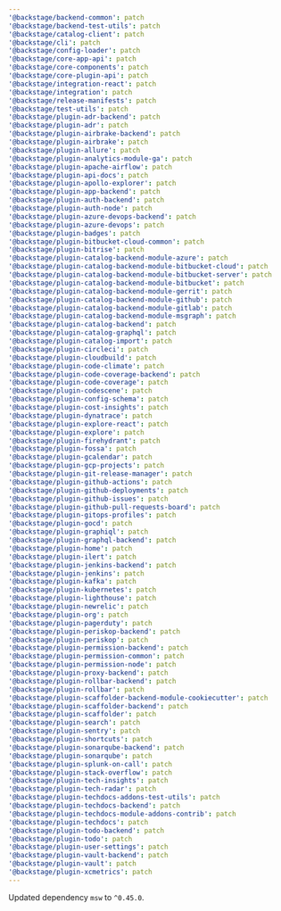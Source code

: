 ```yaml
---
'@backstage/backend-common': patch
'@backstage/backend-test-utils': patch
'@backstage/catalog-client': patch
'@backstage/cli': patch
'@backstage/config-loader': patch
'@backstage/core-app-api': patch
'@backstage/core-components': patch
'@backstage/core-plugin-api': patch
'@backstage/integration-react': patch
'@backstage/integration': patch
'@backstage/release-manifests': patch
'@backstage/test-utils': patch
'@backstage/plugin-adr-backend': patch
'@backstage/plugin-adr': patch
'@backstage/plugin-airbrake-backend': patch
'@backstage/plugin-airbrake': patch
'@backstage/plugin-allure': patch
'@backstage/plugin-analytics-module-ga': patch
'@backstage/plugin-apache-airflow': patch
'@backstage/plugin-api-docs': patch
'@backstage/plugin-apollo-explorer': patch
'@backstage/plugin-app-backend': patch
'@backstage/plugin-auth-backend': patch
'@backstage/plugin-auth-node': patch
'@backstage/plugin-azure-devops-backend': patch
'@backstage/plugin-azure-devops': patch
'@backstage/plugin-badges': patch
'@backstage/plugin-bitbucket-cloud-common': patch
'@backstage/plugin-bitrise': patch
'@backstage/plugin-catalog-backend-module-azure': patch
'@backstage/plugin-catalog-backend-module-bitbucket-cloud': patch
'@backstage/plugin-catalog-backend-module-bitbucket-server': patch
'@backstage/plugin-catalog-backend-module-bitbucket': patch
'@backstage/plugin-catalog-backend-module-gerrit': patch
'@backstage/plugin-catalog-backend-module-github': patch
'@backstage/plugin-catalog-backend-module-gitlab': patch
'@backstage/plugin-catalog-backend-module-msgraph': patch
'@backstage/plugin-catalog-backend': patch
'@backstage/plugin-catalog-graphql': patch
'@backstage/plugin-catalog-import': patch
'@backstage/plugin-circleci': patch
'@backstage/plugin-cloudbuild': patch
'@backstage/plugin-code-climate': patch
'@backstage/plugin-code-coverage-backend': patch
'@backstage/plugin-code-coverage': patch
'@backstage/plugin-codescene': patch
'@backstage/plugin-config-schema': patch
'@backstage/plugin-cost-insights': patch
'@backstage/plugin-dynatrace': patch
'@backstage/plugin-explore-react': patch
'@backstage/plugin-explore': patch
'@backstage/plugin-firehydrant': patch
'@backstage/plugin-fossa': patch
'@backstage/plugin-gcalendar': patch
'@backstage/plugin-gcp-projects': patch
'@backstage/plugin-git-release-manager': patch
'@backstage/plugin-github-actions': patch
'@backstage/plugin-github-deployments': patch
'@backstage/plugin-github-issues': patch
'@backstage/plugin-github-pull-requests-board': patch
'@backstage/plugin-gitops-profiles': patch
'@backstage/plugin-gocd': patch
'@backstage/plugin-graphiql': patch
'@backstage/plugin-graphql-backend': patch
'@backstage/plugin-home': patch
'@backstage/plugin-ilert': patch
'@backstage/plugin-jenkins-backend': patch
'@backstage/plugin-jenkins': patch
'@backstage/plugin-kafka': patch
'@backstage/plugin-kubernetes': patch
'@backstage/plugin-lighthouse': patch
'@backstage/plugin-newrelic': patch
'@backstage/plugin-org': patch
'@backstage/plugin-pagerduty': patch
'@backstage/plugin-periskop-backend': patch
'@backstage/plugin-periskop': patch
'@backstage/plugin-permission-backend': patch
'@backstage/plugin-permission-common': patch
'@backstage/plugin-permission-node': patch
'@backstage/plugin-proxy-backend': patch
'@backstage/plugin-rollbar-backend': patch
'@backstage/plugin-rollbar': patch
'@backstage/plugin-scaffolder-backend-module-cookiecutter': patch
'@backstage/plugin-scaffolder-backend': patch
'@backstage/plugin-scaffolder': patch
'@backstage/plugin-search': patch
'@backstage/plugin-sentry': patch
'@backstage/plugin-shortcuts': patch
'@backstage/plugin-sonarqube-backend': patch
'@backstage/plugin-sonarqube': patch
'@backstage/plugin-splunk-on-call': patch
'@backstage/plugin-stack-overflow': patch
'@backstage/plugin-tech-insights': patch
'@backstage/plugin-tech-radar': patch
'@backstage/plugin-techdocs-addons-test-utils': patch
'@backstage/plugin-techdocs-backend': patch
'@backstage/plugin-techdocs-module-addons-contrib': patch
'@backstage/plugin-techdocs': patch
'@backstage/plugin-todo-backend': patch
'@backstage/plugin-todo': patch
'@backstage/plugin-user-settings': patch
'@backstage/plugin-vault-backend': patch
'@backstage/plugin-vault': patch
'@backstage/plugin-xcmetrics': patch
---
```


Updated dependency `msw` to `^0.45.0`.
